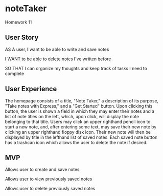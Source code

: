 # noteTaker
Homework 11

## User Story

AS A user, I want to be able to write and save notes

I WANT to be able to delete notes I've written before

SO THAT I can organize my thoughts and keep track of tasks I need to complete

## User Experience

The homepage consists of a title, "Note Taker," a description of its purpose, "Take notes with Express," and a "Get Started" button. Upon clicking this button, the user is shown a field in which they may enter their notes and a list of note titles on the left, which, upon click, will display the note belonging to that title. Users may click an upper righthand pencil icon to start a new note, and, after entering some text, may save their new note by clicking an upper righthand floppy disk icon. Their new note will then be displayed by title in the lefthand list of saved notes. Each saved note button has a trashcan icon which allows the user to delete the note if desired.

## MVP

Allows user to create and save notes

Allows user to view previously saved notes

Allows user to delete previously saved notes